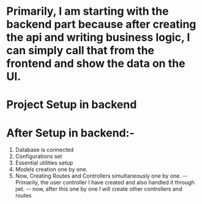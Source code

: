 # Primarily, I am starting with the backend part because after creating the api and writing business logic, I can simply call that from the frontend and show the data on the UI.

# Project Setup in backend

# After Setup in backend:-
1. Database is connected
2. Configurations set
3. Essential utilities setup
4. Models creation one by one.
5. Now, Creating Routes and Controllers simultaneously one by one.
    -- Primarily, the user controller I have created and also handled it through jwt.
    -- now, after this one by one I will create other controllers and routes
